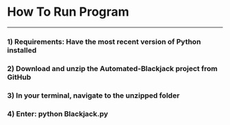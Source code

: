 # How To Run Program

**************************************************

### 1) Requirements: Have the most recent version of Python installed

### 2) Download and unzip the Automated-Blackjack project from GitHub

### 3) In your terminal, navigate to the unzipped folder

### 4) Enter: python Blackjack.py
